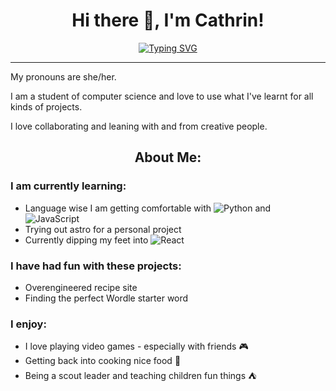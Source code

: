 <h1 align="center">
  Hi there 👋, I'm Cathrin!
</h1>

<div align="center">
<a href="https://git.io/typing-svg"><img src="https://readme-typing-svg.herokuapp.com?font=Fira+Code&pause=1000&color=05C834&center=true&vCenter=true&random=false&width=550&lines=Welcome+to+my+GitHub+page!;I+love+learning+through+my+mistakes.;I+like+taking+time+for+silly+and+fun+projects.+;There+is+nothing+better+than+finding+a+bug.;Currently+studying+software+engineering." alt="Typing SVG" /></a>
</div>

<hr></hr>
<p>
  My pronouns are she/her.
  
  I am a student of computer science and love to use what I've learnt for all kinds of projects. 
  
  I love collaborating and leaning with and from creative people. 
</p>


<h2 align="center">
  About Me:
</h2>

### I am currently learning:
   - Language wise I am getting comfortable with ![Python](https://img.shields.io/badge/python-3670A0?style=for-the-badge&logo=python&logoColor=ffdd54) and ![JavaScript](https://img.shields.io/badge/javascript-%23323330.svg?style=for-the-badge&logo=javascript&logoColor=%23F7DF1E)
   - Trying out astro for a personal project
   - Currently dipping my feet into ![React](https://img.shields.io/badge/react-%2320232a.svg?style=for-the-badge&logo=react&logoColor=%2361DAFB)

### I have had fun with these projects: 
- Overengineered recipe site
- Finding the perfect Wordle starter word

### I enjoy:
- I love playing video games - especially with friends  :video_game:
- Getting back into cooking nice food :ramen:
- Being a scout leader and teaching children fun things :tent:
<!--
<h2 align="center">
  Socials:
</h2>



Here are some ideas to get you started:

- 🔭 I’m currently working on ...
- 🌱 I’m currently learning ...
- 👯 I’m looking to collaborate on ...
- 🤔 I’m looking for help with ...
- 💬 Ask me about ...
- 📫 How to reach me: ...
- 😄 Pronouns: ...
- ⚡ Fun fact: ...
-->
